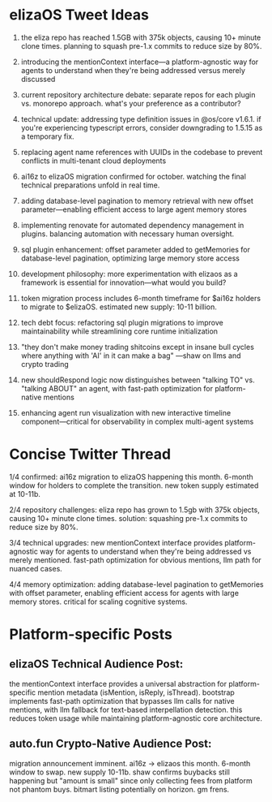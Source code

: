 # elizaOS Tweet Ideas

1. the eliza repo has reached 1.5GB with 375k objects, causing 10+ minute clone times. planning to squash pre-1.x commits to reduce size by 80%.

2. introducing the mentionContext interface—a platform-agnostic way for agents to understand when they're being addressed versus merely discussed

3. current repository architecture debate: separate repos for each plugin vs. monorepo approach. what's your preference as a contributor?

4. technical update: addressing type definition issues in @os/core v1.6.1. if you're experiencing typescript errors, consider downgrading to 1.5.15 as a temporary fix.

5. replacing agent name references with UUIDs in the codebase to prevent conflicts in multi-tenant cloud deployments

6. ai16z to elizaOS migration confirmed for october. watching the final technical preparations unfold in real time.

7. adding database-level pagination to memory retrieval with new offset parameter—enabling efficient access to large agent memory stores

8. implementing renovate for automated dependency management in plugins. balancing automation with necessary human oversight.

9. sql plugin enhancement: offset parameter added to getMemories for database-level pagination, optimizing large memory store access

10. development philosophy: more experimentation with elizaos as a framework is essential for innovation—what would you build?

11. token migration process includes 6-month timeframe for $ai16z holders to migrate to $elizaOS. estimated new supply: 10-11 billion.

12. tech debt focus: refactoring sql plugin migrations to improve maintainability while streamlining core runtime initialization

13. "they don't make money trading shitcoins except in insane bull cycles where anything with 'AI' in it can make a bag" —shaw on llms and crypto trading

14. new shouldRespond logic now distinguishes between "talking TO" vs. "talking ABOUT" an agent, with fast-path optimization for platform-native mentions

15. enhancing agent run visualization with new interactive timeline component—critical for observability in complex multi-agent systems

# Concise Twitter Thread

1/4 confirmed: ai16z migration to elizaOS happening this month. 6-month window for holders to complete the transition. new token supply estimated at 10-11b.

2/4 repository challenges: eliza repo has grown to 1.5gb with 375k objects, causing 10+ minute clone times. solution: squashing pre-1.x commits to reduce size by 80%.

3/4 technical upgrades: new mentionContext interface provides platform-agnostic way for agents to understand when they're being addressed vs merely mentioned. fast-path optimization for obvious mentions, llm path for nuanced cases.

4/4 memory optimization: adding database-level pagination to getMemories with offset parameter, enabling efficient access for agents with large memory stores. critical for scaling cognitive systems.

# Platform-specific Posts

## elizaOS Technical Audience Post:
the mentionContext interface provides a universal abstraction for platform-specific mention metadata (isMention, isReply, isThread). bootstrap implements fast-path optimization that bypasses llm calls for native mentions, with llm fallback for text-based interpellation detection. this reduces token usage while maintaining platform-agnostic core architecture.

## auto.fun Crypto-Native Audience Post:
migration announcement imminent. ai16z → elizaos this month. 6-month window to swap. new supply 10-11b. shaw confirms buybacks still happening but "amount is small" since only collecting fees from platform not phantom buys. bitmart listing potentially on horizon. gm frens.